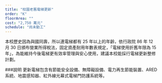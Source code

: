 ```yaml
---
title: "校園老舊電梯更新"
order: "K"
floorArea: ""
cost: "2,750 萬元"
schedule: "尚未動工"
---
```


<div class="description">
  <p>本校歷史因為與國同壽，所以連電梯都有 25 年以上的年齡，依行政院 86 年 12 月 30 日頒布營業所得稅法，固定資產耐用年數表規定，「電梯使用折舊年限為 15 年」，為能維持今後電梯更有效率管理與安心使用，建議本校能採行電梯更新整修計劃。</p>
</div>

###說明
更新電梯包含有節能安全設備、無障礙設備、電力再生節能裝置、ARED 系統、地震感知器、紅外線光幕式電梯門防護系統等。
